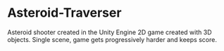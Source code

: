 # Asteroid-Traverser
Asteroid shooter created in the Unity Engine
2D game created with 3D objects. Single scene, game gets progressively harder and keeps score.
